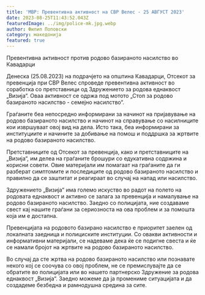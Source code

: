 ```yaml
---
title: 'МВР: Превентивна активност на СВР Велес - 25 АВГУСТ 2023'
date: 2023-08-25T11:43:52.043Z
featuredImage: ../img/police-mk.jpg.webp
author: Филип Поповски
category: македонија
featured: true
---
```

Превентивна активност против родово базираното насилство во Кавадарци

Денеска (25.08.2023) на подрачјето на општина Кавадарци, Отсекот за превенција при СВР Велес спроведе превентивна активност во соработка со претставници од Здружението за родова еднаквост „Визија“. Оваа активност се одржа под мотото „Стоп за родово базираното насилство - семејно насилство“.

Граѓаните беа непосредно информирани за начинот на пријавување на родово базираното насилство и начинот на справување со насилниците кои извршуваат овој вид на дела. Исто така, беа информирани за институциите и начините за добивање на помош и поддршка за жртвите на родово базираното насилство.

Претставниците од Отсекот за превенција, како и претставниците на „Визија“, им делеа на граѓаните брошури со едукативна содржина и корисни совети. Овие материјали им помагаат на граѓаните да ги разберат симптомите и последиците од родово базираното насилство и правилно да се заштитат и реагираат во случај на напад или насилство.

Здружението „Визија“ има големо искуство во радот на полето на родовата еднаквост и активно се залага за превенција и намалување на родово базираното насилство. Заедно со полицијата, ние создаваме свест кај нашите граѓани за сериозноста на ова проблем и за помошта која им е достапна.

Превенцијата на родовото базирано насилство е приоритет заелен од локалната заедница и полициските институции. Со овакви активности и информативни материјали, се надеваме дека ќе се подигне свеста и ќе се намали бројот на жртвите на родово базираното насилство.

Во случај да сте жртва на родово базираното насилство или познавате некого кој се соочува со овој проблем, не се премислувајте да се обратите во полицијата или во нашето партнерско Здружение за родова еднаквост „Визија“. Заедно можеме да ја промениме ситуацијата и да создадеме безбедна и рамнодушна средина за сите.
